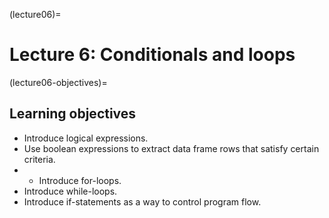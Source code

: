 (lecture06)=
# Lecture 6: Conditionals and loops

(lecture06-objectives)=
## Learning objectives

+ Introduce logical expressions.
+ Use boolean expressions to extract data frame rows that satisfy certain criteria.
+ + Introduce for-loops.
+ Introduce while-loops.
+ Introduce if-statements as a way to control program flow.
